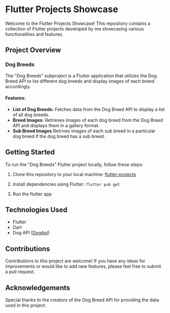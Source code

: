 # Flutter Projects Showcase

Welcome to the Flutter Projects Showcase! This repository contains a collection of Flutter projects developed by me showcasing various functionalities and features.

## Project Overview

### Dog Breeds

The "Dog Breeds" subproject is a Flutter application that utilizes the Dog Breed API to list different dog breeds and display images of each breed accordingly.

#### Features:
- **List of Dog Breeds:** Fetches data from the Dog Breed API to display a list of all dog breeds.
- **Breed Images:** Retrieves images of each dog breed from the Dog Breed API and displays them in a gallery format.
- **Sub Breed Images** Retrives images of each sub breed in a particular dog breed if the dog breed has a sub breed.

## Getting Started

To run the "Dog Breeds" Flutter project locally, follow these steps:

1. Clone this repository to your local machine:
   [flutter-projects](https://github.com/Ebenezeroffei/flutter-projects)

   
2. Install dependencies using Flutter:
   `flutter pub get`

3. Run the flutter app


## Technologies Used

- Flutter
- Dart
- Dog API ([DogApi](https://dog.ceo/dog-api/))

## Contributions

Contributions to this project are welcome! If you have any ideas for improvements or would like to add new features, please feel free to submit a pull request.

## Acknowledgements

Special thanks to the creators of the Dog Breed API for providing the data used in this project.


